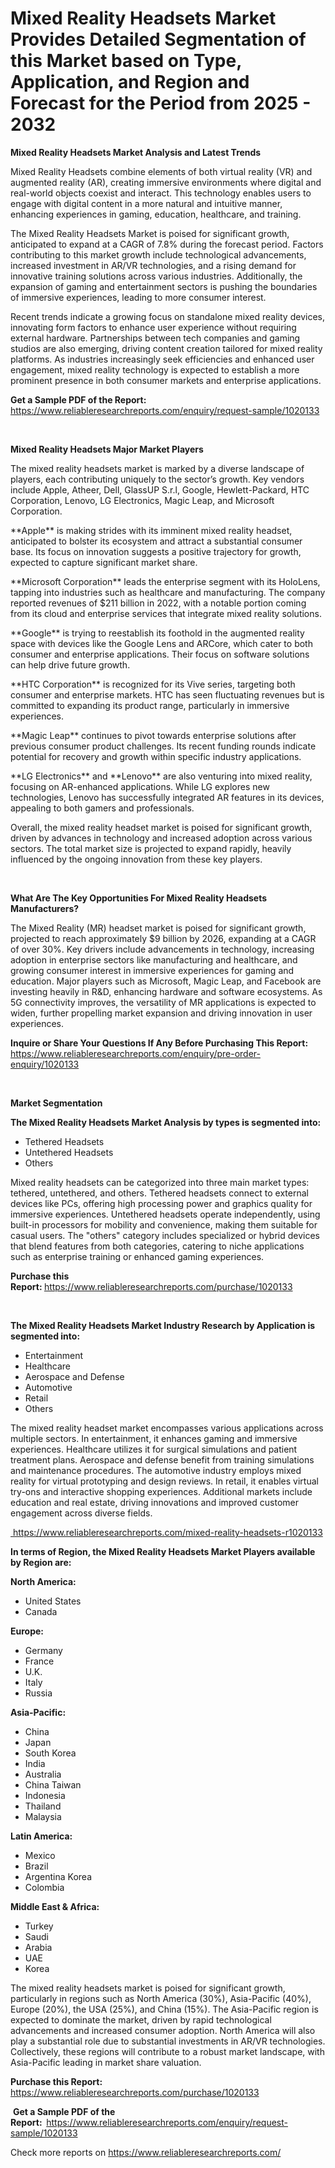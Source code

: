 <p><h1>Mixed Reality Headsets Market Provides Detailed Segmentation of this Market based on Type, Application, and Region and Forecast for the Period from 2025 - 2032</h1></p><p><strong>Mixed Reality Headsets Market Analysis and Latest Trends</strong></p>
<p><p>Mixed Reality Headsets combine elements of both virtual reality (VR) and augmented reality (AR), creating immersive environments where digital and real-world objects coexist and interact. This technology enables users to engage with digital content in a more natural and intuitive manner, enhancing experiences in gaming, education, healthcare, and training.</p><p>The Mixed Reality Headsets Market is poised for significant growth, anticipated to expand at a CAGR of 7.8% during the forecast period. Factors contributing to this market growth include technological advancements, increased investment in AR/VR technologies, and a rising demand for innovative training solutions across various industries. Additionally, the expansion of gaming and entertainment sectors is pushing the boundaries of immersive experiences, leading to more consumer interest.</p><p>Recent trends indicate a growing focus on standalone mixed reality devices, innovating form factors to enhance user experience without requiring external hardware. Partnerships between tech companies and gaming studios are also emerging, driving content creation tailored for mixed reality platforms. As industries increasingly seek efficiencies and enhanced user engagement, mixed reality technology is expected to establish a more prominent presence in both consumer markets and enterprise applications.</p></p>
<p><strong>Get a Sample PDF of the Report:&nbsp;</strong> <a href="https://www.reliableresearchreports.com/enquiry/request-sample/1020133?utm_campaign=2098&utm_medium=2&utm_source=Github&utm_content=ia&utm_term=06022025&utm_id=mixed-reality-headsets">https://www.reliableresearchreports.com/enquiry/request-sample/1020133</a></p>
<p>&nbsp;</p>
<p><strong>Mixed Reality Headsets Major Market Players</strong></p>
<p><p>The mixed reality headsets market is marked by a diverse landscape of players, each contributing uniquely to the sector’s growth. Key vendors include Apple, Atheer, Dell, GlassUP S.r.l, Google, Hewlett-Packard, HTC Corporation, Lenovo, LG Electronics, Magic Leap, and Microsoft Corporation.</p><p>**Apple** is making strides with its imminent mixed reality headset, anticipated to bolster its ecosystem and attract a substantial consumer base. Its focus on innovation suggests a positive trajectory for growth, expected to capture significant market share.</p><p>**Microsoft Corporation** leads the enterprise segment with its HoloLens, tapping into industries such as healthcare and manufacturing. The company reported revenues of $211 billion in 2022, with a notable portion coming from its cloud and enterprise services that integrate mixed reality solutions.</p><p>**Google** is trying to reestablish its foothold in the augmented reality space with devices like the Google Lens and ARCore, which cater to both consumer and enterprise applications. Their focus on software solutions can help drive future growth.</p><p>**HTC Corporation** is recognized for its Vive series, targeting both consumer and enterprise markets. HTC has seen fluctuating revenues but is committed to expanding its product range, particularly in immersive experiences.</p><p>**Magic Leap** continues to pivot towards enterprise solutions after previous consumer product challenges. Its recent funding rounds indicate potential for recovery and growth within specific industry applications.</p><p>**LG Electronics** and **Lenovo** are also venturing into mixed reality, focusing on AR-enhanced applications. While LG explores new technologies, Lenovo has successfully integrated AR features in its devices, appealing to both gamers and professionals.</p><p>Overall, the mixed reality headset market is poised for significant growth, driven by advances in technology and increased adoption across various sectors. The total market size is projected to expand rapidly, heavily influenced by the ongoing innovation from these key players.</p></p>
<p>&nbsp;</p>
<p><strong>What Are The Key Opportunities For Mixed Reality Headsets Manufacturers?</strong></p>
<p><p>The Mixed Reality (MR) headset market is poised for significant growth, projected to reach approximately $9 billion by 2026, expanding at a CAGR of over 30%. Key drivers include advancements in technology, increasing adoption in enterprise sectors like manufacturing and healthcare, and growing consumer interest in immersive experiences for gaming and education. Major players such as Microsoft, Magic Leap, and Facebook are investing heavily in R&D, enhancing hardware and software ecosystems. As 5G connectivity improves, the versatility of MR applications is expected to widen, further propelling market expansion and driving innovation in user experiences.</p></p>
<p><strong>Inquire or Share Your Questions If Any Before Purchasing This Report:</strong> <a href="https://www.reliableresearchreports.com/enquiry/pre-order-enquiry/1020133?utm_campaign=2098&utm_medium=2&utm_source=Github&utm_content=ia&utm_term=06022025&utm_id=mixed-reality-headsets">https://www.reliableresearchreports.com/enquiry/pre-order-enquiry/1020133</a></p>
<p>&nbsp;</p>
<p><strong>Market Segmentation</strong></p>
<p><strong>The Mixed Reality Headsets Market Analysis by types is segmented into:</strong></p>
<p><ul><li>Tethered Headsets</li><li>Untethered Headsets</li><li>Others</li></ul></p>
<p><p>Mixed reality headsets can be categorized into three main market types: tethered, untethered, and others. Tethered headsets connect to external devices like PCs, offering high processing power and graphics quality for immersive experiences. Untethered headsets operate independently, using built-in processors for mobility and convenience, making them suitable for casual users. The "others" category includes specialized or hybrid devices that blend features from both categories, catering to niche applications such as enterprise training or enhanced gaming experiences.</p></p>
<p><strong>Purchase this Report:&nbsp;</strong><a href="https://www.reliableresearchreports.com/purchase/1020133?utm_campaign=2098&utm_medium=2&utm_source=Github&utm_content=ia&utm_term=06022025&utm_id=mixed-reality-headsets">https://www.reliableresearchreports.com/purchase/1020133</a></p>
<p>&nbsp;</p>
<p><strong>The Mixed Reality Headsets Market Industry Research by Application is segmented into:</strong></p>
<p><ul><li>Entertainment</li><li>Healthcare</li><li>Aerospace and Defense</li><li>Automotive</li><li>Retail</li><li>Others</li></ul></p>
<p><p>The mixed reality headset market encompasses various applications across multiple sectors. In entertainment, it enhances gaming and immersive experiences. Healthcare utilizes it for surgical simulations and patient treatment plans. Aerospace and defense benefit from training simulations and maintenance procedures. The automotive industry employs mixed reality for virtual prototyping and design reviews. In retail, it enables virtual try-ons and interactive shopping experiences. Additional markets include education and real estate, driving innovations and improved customer engagement across diverse fields.</p></p>
<p><a href="https://www.reliableresearchreports.com/mixed-reality-headsets-r1020133?utm_campaign=2098&utm_medium=2&utm_source=Github&utm_content=ia&utm_term=06022025&utm_id=mixed-reality-headsets">&nbsp;https://www.reliableresearchreports.com/mixed-reality-headsets-r1020133</a></p>
<p><strong>In terms of Region, the Mixed Reality Headsets Market Players available by Region are:</strong></p>
<p>
    <p> <strong> North America: </strong>
        <ul>
            <li>United States</li>
            <li>Canada</li>
        </ul>
        </p> 
    <p> <strong> Europe: </strong>
        <ul>
            <li>Germany</li>
            <li>France</li>
            <li>U.K.</li>
            <li>Italy</li>
            <li>Russia</li>
        </ul>
        </p> 
    <p> <strong> Asia-Pacific: </strong>
        <ul>
            <li>China</li>
            <li>Japan</li>
            <li>South Korea</li>
            <li>India</li>
            <li>Australia</li>
            <li>China Taiwan</li>
            <li>Indonesia</li>
            <li>Thailand</li>
            <li>Malaysia</li>
        </ul>
        </p> 
    <p> <strong> Latin America: </strong>
        <ul>
            <li>Mexico</li>
            <li>Brazil</li>
            <li>Argentina Korea</li>
            <li>Colombia</li>
        </ul>
        </p> 
    <p> <strong> Middle East & Africa: </strong>
        <ul>
            <li>Turkey</li>
            <li>Saudi</li>
            <li>Arabia</li>
            <li>UAE</li>
            <li>Korea</li>
        </ul>
    </p>
    </p>
<p><p>The mixed reality headsets market is poised for significant growth, particularly in regions such as North America (30%), Asia-Pacific (40%), Europe (20%), the USA (25%), and China (15%). The Asia-Pacific region is expected to dominate the market, driven by rapid technological advancements and increased consumer adoption. North America will also play a substantial role due to substantial investments in AR/VR technologies. Collectively, these regions will contribute to a robust market landscape, with Asia-Pacific leading in market share valuation.</p></p>
<p><strong>Purchase this Report: </strong><a href="https://www.reliableresearchreports.com/purchase/1020133?utm_campaign=2098&utm_medium=2&utm_source=Github&utm_content=ia&utm_term=06022025&utm_id=mixed-reality-headsets">https://www.reliableresearchreports.com/purchase/1020133</a></p>
<p>&nbsp;<strong>Get a Sample PDF of the Report:&nbsp;&nbsp;</strong><a href="https://www.reliableresearchreports.com/enquiry/request-sample/1020133?utm_campaign=2098&utm_medium=2&utm_source=Github&utm_content=ia&utm_term=06022025&utm_id=mixed-reality-headsets">https://www.reliableresearchreports.com/enquiry/request-sample/1020133</a></p>
<p><strong></strong></p>
<p>Check more reports on <a href="https://www.reliableresearchreports.com/?utm_campaign=2098&utm_medium=2&utm_source=Github&utm_content=ia&utm_term=06022025&utm_id=mixed-reality-headsets">https://www.reliableresearchreports.com/</a></p>